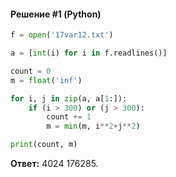 #### Решение #1 (Python)
```python
f = open('17var12.txt')

a = [int(i) for i in f.readlines()]

count = 0
m = float('inf')

for i, j in zip(a, a[1:]):
	if (i > 300) or (j > 300):
		count += 1
		m = min(m, i**2+j**2)

print(count, m)
```

**Ответ:** 4024 176285.

